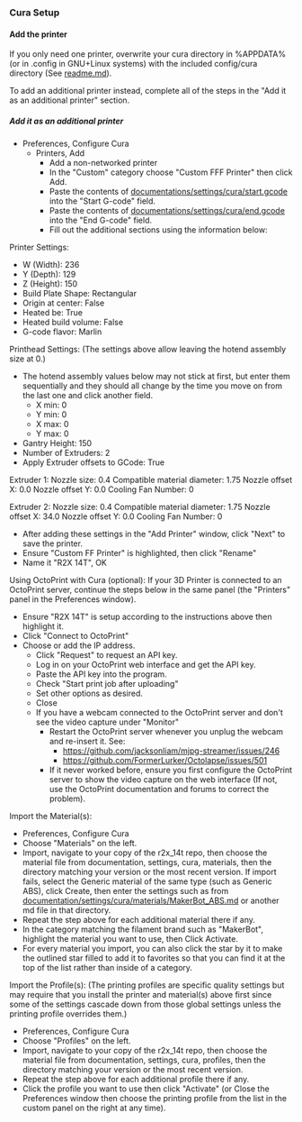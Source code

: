 ### Cura Setup

#### Add the printer
If you only need one printer, overwrite your cura directory in %APPDATA% (or in .config in GNU+Linux systems) with the included config/cura directory (See [readme.md](../../../readme.md)).

To add an additional printer instead, complete all of the steps in the "Add it as an additional printer" section.

##### Add it as an additional printer
- Preferences, Configure Cura
  - Printers, Add
    - Add a non-networked printer
    - In the "Custom" category choose "Custom FFF Printer" then click Add.
    - Paste the contents of [documentations/settings/cura/start.gcode](start.gcode) into the "Start G-code" field.
    - Paste the contents of [documentations/settings/cura/end.gcode](end.gcode) into the "End G-code" field.
    - Fill out the additional sections using the information below:

Printer Settings:
- W (Width): 236
- Y (Depth): 129
- Z (Height): 150
- Build Plate Shape: Rectangular
- Origin at center: False
- Heated be: True
- Heated build volume: False
- G-code flavor: Marlin

Printhead Settings:
(The settings above allow leaving the hotend assembly size at 0.)
- The hotend assembly values below may not stick at first, but enter them sequentially and they should all change by the time you move on from the last one and click another field.
  - X min: 0
  - Y min: 0
  - X max: 0
  - Y max: 0
- Gantry Height: 150
- Number of Extruders: 2
- Apply Extruder offsets to GCode: True

Extruder 1:
Nozzle size: 0.4
Compatible material diameter: 1.75
Nozzle offset X: 0.0
Nozzle offset Y: 0.0
Cooling Fan Number: 0

Extruder 2:
Nozzle size: 0.4
Compatible material diameter: 1.75
Nozzle offset X: 34.0
Nozzle offset Y: 0.0
Cooling Fan Number: 0


- After adding these settings in the "Add Printer" window, click "Next" to save the printer.
- Ensure "Custom FF Printer" is highlighted, then click "Rename"
- Name it "R2X 14T", OK

Using OctoPrint with Cura (optional):
If your 3D Printer is connected to an OctoPrint server, continue the steps below in the same panel (the "Printers" panel in the Preferences window).
- Ensure "R2X 14T" is setup according to the instructions above then highlight it.
- Click "Connect to OctoPrint"
- Choose or add the IP address.
  - Click "Request" to request an API key.
  - Log in on your OctoPrint web interface and get the API key.
  - Paste the API key into the program.
  - Check "Start print job after uploading"
  - Set other options as desired.
  - Close
  - If you have a webcam connected to the OctoPrint server and don't see the video capture under "Monitor"
    - Restart the OctoPrint server whenever you unplug the webcam and re-insert it. See:
      - <https://github.com/jacksonliam/mjpg-streamer/issues/246>
      - <https://github.com/FormerLurker/Octolapse/issues/501>
    - If it never worked before, ensure you first configure the OctoPrint server to show the video capture on the web interface (If not, use the OctoPrint documentation and forums to correct the problem).

Import the Material(s):
- Preferences, Configure Cura
- Choose "Materials" on the left.
- Import, navigate to your copy of the r2x_14t repo, then choose the material file from documentation, settings, cura, materials, then the directory matching your version or the most recent version. If import fails, select the Generic material of the same type (such as Generic ABS), click Create, then enter the settings such as from [documentation/settings/cura/materials/MakerBot_ABS.md](materials/MakerBot_ABS.md) or another md file in that directory.
- Repeat the step above for each additional material there if any.
- In the category matching the filament brand such as "MakerBot", highlight the material you want to use, then Click Activate.
- For every material you import, you can also click the star by it to make the outlined star filled to add it to favorites so that you can find it at the top of the list rather than inside of a category.

Import the Profile(s):
(The printing profiles are specific quality settings but may require that you install the printer and material(s) above first since some of the settings cascade down from those global settings unless the printing profile overrides them.)
- Preferences, Configure Cura
- Choose "Profiles" on the left.
- Import, navigate to your copy of the r2x_14t repo, then choose the material file from documentation, settings, cura, profiles, then the directory matching your version or the most recent version.
- Repeat the step above for each additional profile there if any.
- Click the profile you want to use then click "Activate" (or Close the Preferences window then choose the printing profile from the list in the custom panel on the right at any time).
